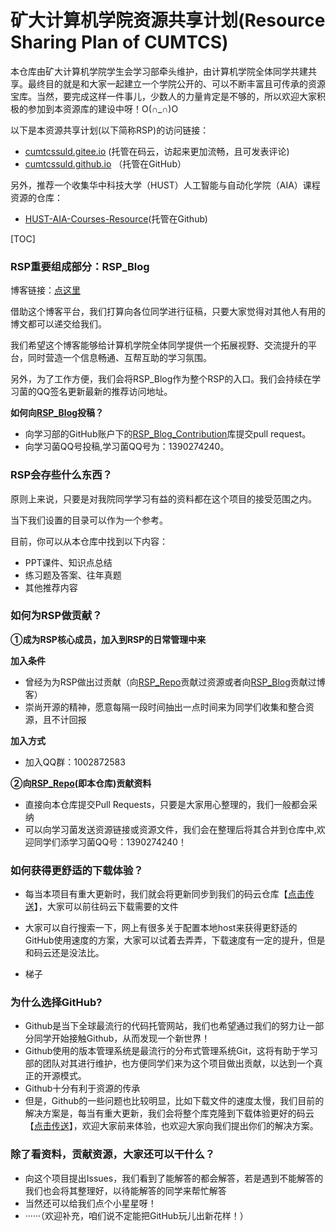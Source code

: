 #          矿大计算机学院资源共享计划(Resource Sharing Plan of CUMTCS)



本仓库由矿大计算机学院学生会学习部牵头维护，由计算机学院全体同学共建共享。最终目的就是和大家一起建立一个学院公开的、可以不断丰富且可传承的资源宝库。当然，要完成这样一件事儿，少数人的力量肯定是不够的，所以欢迎大家积极的参加到本资源库的建设中呀！O(∩_∩)O

以下是本资源共享计划(以下简称RSP)的访问链接：

- [cumtcssuld.gitee.io](https://cumtcssuld.gitee.io) (托管在码云，访起来更加流畅，且可发表评论)
- [cumtcssuld.github.io](https://cumtcssuld.github.io) （托管在GitHub）

另外，推荐一个收集华中科技大学（HUST）人工智能与自动化学院（AIA）课程资源的仓库：

- [HUST-AIA-Courses-Resource](https://github.com/AIAHUB/HUST-AIA-Courses-Resource)(托管在Github)

[TOC]

### RSP重要组成部分：RSP_Blog

博客链接：[点这里](https://cumtcssuld.github.io/)

借助这个博客平台，我们打算向各位同学进行征稿，只要大家觉得对其他人有用的博文都可以递交给我们。

我们希望这个博客能够给计算机学院全体同学提供一个拓展视野、交流提升的平台，同时营造一个信息畅通、互帮互助的学习氛围。

另外，为了工作方便，我们会将RSP_Blog作为整个RSP的入口。我们会持续在学习菌的QQ签名更新最新的推荐访问地址。

**如何向[RSP_Blog](https://cumtcssuld.github.io/)投稿？**

- 向学习部的GitHub账户下的[RSP_Blog_Contribution](https://github.com/cumtcssuld/RSP_Blog_Contribution)库提交pull request。
- 向学习菌QQ号投稿,学习菌QQ号为：1390274240。

### RSP会存些什么东西？

原则上来说，只要是对我院同学学习有益的资料都在这个项目的接受范围之内。

当下我们设置的目录可以作为一个参考。

目前，你可以从本仓库中找到以下内容：

- PPT课件、知识点总结
- 练习题及答案、往年真题
- 其他推荐内容

### 如何为RSP做贡献？

**①成为RSP核心成员，加入到RSP的日常管理中来**

**加入条件**

- 曾经为为RSP做出过贡献（向[RSP_Repo](https://github.com/cumtcssuld/RSP_of_CUMTCS)贡献过资源或者向[RSP_Blog](https://cumtcssuld.github.io/)贡献过博客）
- 崇尚开源的精神，愿意每隔一段时间抽出一点时间来为同学们收集和整合资源，且不计回报

**加入方式**

- 加入QQ群：1002872583

**②向[RSP_Repo](https://github.com/cumtcssuld/RSP_of_CUMTCS)(即本仓库)贡献资料**

- 直接向本仓库提交Pull Requests，只要是大家用心整理的，我们一般都会采纳
- 可以向学习菌发送资源链接或资源文件，我们会在整理后将其合并到仓库中,欢迎同学们添学习菌QQ号：1390274240！

### 如何获得更舒适的下载体验？

- 每当本项目有重大更新时，我们就会将更新同步到我们的码云仓库【<a href="https://gitee.com/cumtcssuld/RSP_of_CUMTCS">点击传送</a>】，大家可以前往码云下载需要的文件

- 大家可以自行搜索一下，网上有很多关于配置本地host来获得更舒适的GitHub使用速度的方案，大家可以试着去弄弄，下载速度有一定的提升，但是和码云还是没法比。

- 梯子

### 为什么选择GitHub?

- Github是当下全球最流行的代码托管网站，我们也希望通过我们的努力让一部分同学开始接触Github，从而发现一个新世界！
- Github使用的版本管理系统是最流行的分布式管理系统Git，这将有助于学习部的团队对其进行维护，也方便同学们来为这个项目做出贡献，以达到一个真正的开源模式。
- Github十分有利于资源的传承
- 但是，Github的一些问题也比较明显，比如下载文件的速度太慢，我们目前的解决方案是，每当有重大更新，我们会将整个库克隆到下载体验更好的码云【<a href='https://gitee.com/cumtcssuld/RSP_of_CUMTCS'>点击传送</a>】，欢迎大家前来体验，也欢迎大家向我们提出你们的解决方案。

### 除了看资料，贡献资源，大家还可以干什么？

- 向这个项目提出Issues，我们看到了能解答的都会解答，若是遇到不能解答的我们也会将其整理好，以待能解答的同学来帮忙解答
- 当然还可以给我们点个小星星呀！
- ······（欢迎补充，咱们说不定能把GitHub玩儿出新花样！）

